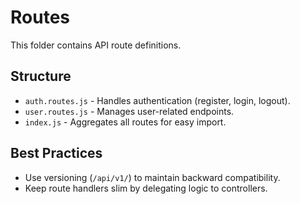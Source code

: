 # Routes
This folder contains API route definitions.

## Structure
- `auth.routes.js` - Handles authentication (register, login, logout).
- `user.routes.js` - Manages user-related endpoints.
- `index.js` - Aggregates all routes for easy import.

## Best Practices
- Use versioning (`/api/v1/`) to maintain backward compatibility.
- Keep route handlers slim by delegating logic to controllers.

